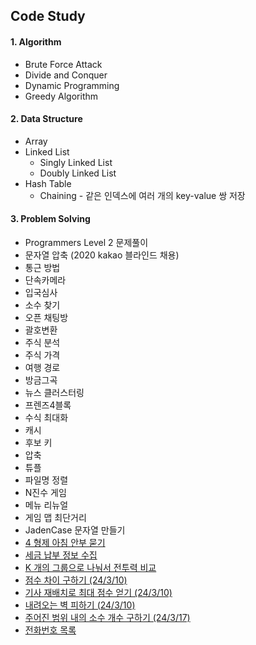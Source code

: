 ## Code Study



#### 1.  Algorithm

* Brute Force Attack
* Divide and Conquer
* Dynamic Programming
* Greedy Algorithm





#### 2. Data Structure

* Array
* Linked List
  * Singly Linked List
  * Doubly Linked List
* Hash Table
  * Chaining - 같은 인덱스에 여러 개의 key-value 쌍 저장





#### 3. Problem Solving

* Programmers Level 2 문제풀이
* 문자열 압축 (2020 kakao 블라인드 채용)
* 통근 방법
* 단속카메라
* 입국심사
* 소수 찾기
* 오픈 채팅방
* 괄호변환
* 주식 분석
* 주식 가격
* 여행 경로
* 방금그곡
* 뉴스 클러스터링
* 프렌즈4블록
* 수식 최대화
* 캐시
* 후보 키
* 압축
* 튜플
* 파일명 정렬
* N진수 게임
* 메뉴 리뉴얼
* 게임 맵 최단거리
* JadenCase 문자열 만들기
* [4 형제 아침 안부 묻기](https://github.com/kodonghee/code_study/blob/main/PS/GoodMorning.md)
* [세금 납부 정보 수집](https://github.com/kodonghee/code_study/blob/main/PS/TaxInfo.md)
* [K 개의 그룹으로 나눠서 전투력 비교](https://github.com/kodonghee/code_study/blob/main/PS/ComparePower.md)
* [점수 차이 구하기 (24/3/10)](https://github.com/kodonghee/code_study/blob/main/PS/%EC%A0%90%EC%88%98%20%EC%B0%A8%EC%9D%B4%20%EA%B5%AC%ED%95%98%EA%B8%B0.md)
* [기사 재배치로 최대 점수 얻기 (24/3/10)](https://github.com/kodonghee/code_study/blob/main/PS/%EA%B8%B0%EC%82%AC%20%EC%9E%AC%EB%B0%B0%EC%B9%98%EB%A1%9C%20%EC%B5%9C%EB%8C%80%20%EC%A0%90%EC%88%98%20%EC%96%BB%EA%B8%B0.md)
* [내려오는 벽 피하기 (24/3/10)](https://github.com/kodonghee/code_study/blob/main/PS/%EB%82%B4%EB%A0%A4%EC%98%A4%EB%8A%94%20%EB%B2%BD%20%ED%94%BC%ED%95%98%EA%B8%B0.md)
* [주어진 범위 내의 소수 개수 구하기 (24/3/17)](https://github.com/kodonghee/code_study/blob/main/PS/%EC%A3%BC%EC%96%B4%EC%A7%84%20%EB%B2%94%EC%9C%84%20%EC%95%88%EC%9D%98%20%EC%86%8C%EC%88%98%20%EA%B0%9C%EC%88%98%20%EA%B5%AC%ED%95%98%EA%B8%B0.md)
* [전화번호 목록](https://github.com/kodonghee/code_study/tree/main/PS)
